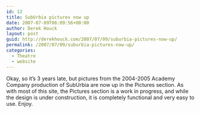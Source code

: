 ```yaml
---
id: 13
title: SubUrbia pictures now up
date: 2007-07-09T06:09:56+00:00
author: Derek Houck
layout: post
guid: http://derekhouck.com/2007/07/09/suburbia-pictures-now-up/
permalink: /2007/07/09/suburbia-pictures-now-up/
categories:
  - Theatre
  - website
---
```

Okay, so it&#8217;s 3 years late, but pictures from the 2004-2005 Academy Company production of SubUrbia are now up in the Pictures section. As with most of this site, the Pictures section is a work in progress, and while the design is under construction, it is completely functional and very easy to use. Enjoy.